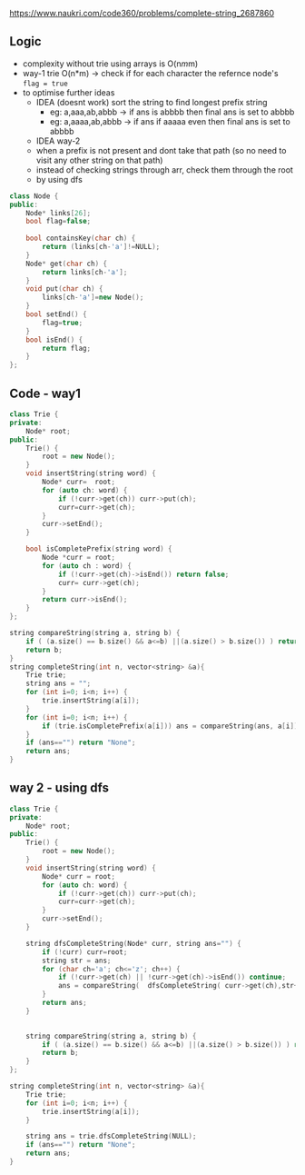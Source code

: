 
https://www.naukri.com/code360/problems/complete-string_2687860

## Logic 
- complexity without trie using arrays is O(n*m*m)
- way-1 trie O(n*m) -> check if for each character the refernce node's `flag = true`
- to optimise further ideas
  - IDEA (doesnt work) sort the string to find longest prefix string <br>
    - eg: a,aaa,ab,abbb -> if ans is abbbb then final ans is set to abbbb
    - eg: a,aaaa,ab,abbb -> if ans if aaaaa even then final ans is set to abbbb
  -  IDEA way-2
    - when a prefix is not present and dont take that path (so no need to visit any other string on that path)
    - instead of checking strings through arr, check them through the root
    - by using dfs

```cpp
class Node {
public:
    Node* links[26];
    bool flag=false;
    
    bool containsKey(char ch) {
        return (links[ch-'a']!=NULL);
    }
    Node* get(char ch) {
        return links[ch-'a'];
    }
    void put(char ch) {
        links[ch-'a']=new Node();
    }
    bool setEnd() {
        flag=true;
    }
    bool isEnd() {
        return flag;
    }
};
```

## Code - way1
```cpp
class Trie {
private: 
    Node* root;
public: 
    Trie() {
        root = new Node();
    }
    void insertString(string word) {
        Node* curr=  root;
        for (auto ch: word) {
            if (!curr->get(ch)) curr->put(ch);
            curr=curr->get(ch);
        }
        curr->setEnd();
    }

    bool isCompletePrefix(string word) {
        Node *curr = root;
        for (auto ch : word) {
            if (!curr->get(ch)->isEnd()) return false;
            curr= curr->get(ch); 
        } 
        return curr->isEnd();
    }
};

string compareString(string a, string b) {
    if ( (a.size() == b.size() && a<=b) ||(a.size() > b.size()) ) return a;
    return b;
}
string completeString(int n, vector<string> &a){
    Trie trie;
    string ans = "";
    for (int i=0; i<n; i++) {
        trie.insertString(a[i]);
    }
    for (int i=0; i<n; i++) {
        if (trie.isCompletePrefix(a[i])) ans = compareString(ans, a[i]); 
    }
    if (ans=="") return "None";
    return ans;
}
```

## way 2 - using dfs
```cpp
class Trie {
private: 
    Node* root;
public: 
    Trie() {
        root = new Node();
    }
    void insertString(string word) {
        Node* curr = root;
        for (auto ch: word) {
            if (!curr->get(ch)) curr->put(ch);
            curr=curr->get(ch); 
        }
        curr->setEnd();
    }

    string dfsCompleteString(Node* curr, string ans="") {
        if (!curr) curr=root;
        string str = ans;
        for (char ch='a'; ch<='z'; ch++) {
            if (!curr->get(ch) || !curr->get(ch)->isEnd()) continue;
            ans = compareString(  dfsCompleteString( curr->get(ch),str+ch ), ans  );
        } 
        return ans;
    }

    
    string compareString(string a, string b) {
        if ( (a.size() == b.size() && a<=b) ||(a.size() > b.size()) ) return a;
        return b;
    }
};

string completeString(int n, vector<string> &a){
    Trie trie;
    for (int i=0; i<n; i++) {
        trie.insertString(a[i]);
    }

    string ans = trie.dfsCompleteString(NULL);
    if (ans=="") return "None";
    return ans;
}
```
